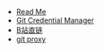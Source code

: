 - [Read Me](README)
- [Git Credential Manager](Git-Credential-Manager)
- [B站直链](241012)
- [git proxy](241013)